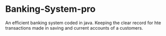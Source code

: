 # Banking-System-pro
An efficient banking system coded in java. Keeping the clear record for hte transactions made in  saving and current accounts of a customers.

